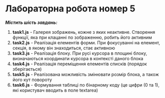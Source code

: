 # Лабораторна робота номер 5
***Мiстить шість завдань:***
1. **task1.js** - Галерея зображень, кожне з яких неактивне. Створення функції, яка при клацанні по зображенню, робить його активним
2. **task2.js** - Реалізація елементів форми. При фокусуванні на елемент, секція, в якому він знаходиться, стає активною
3. **task3.js** - Реалізація блоку. При русі курсора в площині блоку, визначаються координати курсора в контексті даного блока
4. **task4.js** - Реалізація переміщення елементів списків (порядок зберігається)
5. **task5.js** - Реалізована можливість змінювати розмір блока, а також його кут повороту
6. **task6.js** - Формування таблиці по бінарному коду (це цифри (0 та 1), які користувач вводить в поле textarea)
